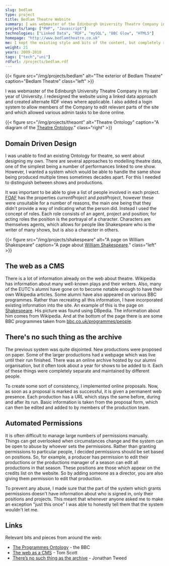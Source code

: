 ```yaml
---
slug: bedlam
type: project
title: Bedlam Theatre Website
summary: I was webmaster of the Edinburgh University Theatre Company in my last year of University.
projects/lang: ["PHP", "Javascript"]
technologies: ["Linked Data", "RDF", "mySQL", "BBC Glow", "HTML5"]
homepage: "http://www.bedlamtheatre.co.uk"
me: I kept the existing style and bits of the content, but completely rewrote the backend.
weight: 21
years: 2009-2010
tags: ["tech","uni"]
rdfurl: /projects/bedlam.rdf
---
```



{{< figure src="/img/projects/bedlam" alt="The exterior of Bedlam Theatre" caption="Bedlam Theatre" class="left" >}}

I was webmaster of the Edinburgh University Theatre Company in my last year of University. I redesigned the website using a linked data approach and created alternate RDF views where applicable. I also added a login system to allow members of the Company to edit relevant parts of the site and which allowed various admin tasks to be done online.

{{< figure src="/img/projects/theaont" alt="Theatre Ontology" caption="A diagram of the [Theatre Ontology](http://purl.org/theatre)." class="right" >}}

Domain Driven Design
--------------------

I was unable to find an existing Ontology for theatre, so went about designing my own. There are several approaches to modelling theatre data, one of the simplest being a number of performances linked to one show. However, I wanted a system which would be able to handle the same show being produced multiple times sometimes decades apart. For this I needed to distinguish between shows and productions.

It was important to be able to give a list of people involved in each project. [FOAF](http://xmlns.com/foaf/spec/) has the properties _currentProject_ and _pastProject_, however these were unsuitable for a number of reasons, the main one being that they didn't provide a way of indicating what the person did. Instead I used the concept of roles. Each role consists of an agent, project and position; for acting roles the position is the portrayal of a character. Characters are themselves agents, which allows for people like Shakespeare who is the writer of many shows, but is also a character in others.

{{< figure src="/img/projects/shakespeare" alt="A page on William Shakespeare" caption="A page about [William Shakespeare](http://www.bedlamtheatre.co.uk/people/79)." class="left" >}}

The web as a CMS
----------------

There is a lot of information already on the web about theatre. Wikipedia has information about many well-known plays and their writers. Also, many of the EUTC's alumni have gone on to become notable enough to have their own Wikipedia articles. Some alumni have also appeared on various BBC programmes. Rather than recreating all this information, I have incorporated existing information into the site. An example of this is the page on [Shakespeare](http://www.bedlamtheatre.co.uk/people/79). His picture was found using DBpedia. The information about him comes from Wikipedia. And at the bottom of the page there is are some BBC programmes taken from [bbc.co.uk/programmes/people](http://www.bbc.co.uk/programmes/people).

There's no such thing as the archive
------------------------------------

The previous system was quite disjointed. New productions were proposed on paper. Some of the larger productions had a webpage which was live until their run finished. There was an online archive hosted by our alumni organisation, but it often took about a year for shows to be added to it. Each of these things were completely separate and maintained by different people.

To create some sort of consistency, I implemented online proposals. Now, as soon as a proposal is marked as successful, it is given a permanent web presence. Each production has a URL which stays the same before, during and after its run. Basic information is taken from the proposal form, which can then be edited and added to by members of the production team.

Automated Permissions
---------------------

It is often difficult to manage large numbers of permissions manually. Things can get overlooked when circumstances change and the system can be open to abuse by whoever sets the permissions. Rather than granting permissions to particular people, I decided permissions should be set based on positions. So, for example, a producer has permission to edit their productions or the productions manager of a season can edit all productions in that season. These positions are those which appear on the credits list on the website. So by adding someone as a director, you are also giving them permission to edit that production.

To prevent any abuse, I made sure that the part of the system which grants permissions doesn't have information about who is signed in, only their positions and projects. This meant that whenever anyone asked me to make an exception "just this once" I was able to honestly tell them that the system wouldn't let me.

Links
-----

Relevant bits and pieces from around the web:

*   [The Programmes Ontology](http://purl.org/ontology/po/) - the BBC
*   [The web as a CMS](http://derivadow.com/2009/01/13/the-web-as-a-cms/) - Tom Scott
*   [There’s no such thing as the archive](http://jonathan.tweed.name/2008/12/30/theres_no_such_thing_as_the_archive/) - Jonathan Tweed